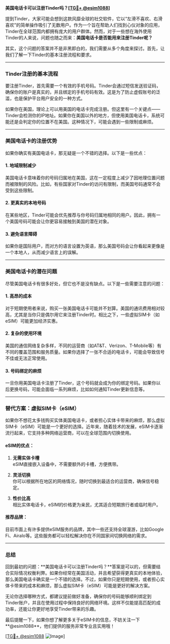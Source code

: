 **美国电话卡可以注册Tinder吗？[[TG💪+ @esim1088](https://t.me/s/esim1088)]**

提到Tinder，大家可能会想到这款风靡全球的社交软件，它以“左滑不喜欢、右滑喜欢”的简单操作吸引了无数用户。作为一个旨在帮助人们找到心仪对象的应用，Tinder在全球范围内都拥有庞大的用户群体。然而，对于一些想在海外使用Tinder的人来说，问题也随之而来：**美国电话卡是否能用来注册Tinder呢？**

其实，这个问题的答案并不是非黑即白的，我们需要从多个角度来探讨。首先，让我们了解一下Tinder的基本注册流程和要求。

---

### Tinder注册的基本流程

要注册Tinder，首先需要一个有效的手机号码。Tinder会通过短信发送验证码，确保你的账户是真实的，并且绑定的手机号码有效。这是为了防止虚假账号的泛滥，也是保护平台用户安全的一种方式。

如果你在美国，理论上可以用美国的电话卡完成注册。但这里有一个关键点——Tinder会检测你的IP地址。如果你在美国以外的地方，但使用美国电话卡，系统可能还是会判定你的位置不在美国。这种情况下，可能会遇到一些限制或麻烦。

---

### 美国电话卡的注册优势

如果你确实有美国电话卡，那无疑是一个不错的选择。以下是一些优点：

#### 1. **地域限制减少**
   美国电话卡意味着你的号码归属地在美国，这在一定程度上减少了因地理位置问题而被限制的风险。比如，有些国家对Tinder的访问有限制，而美国号码通常不会受到这些限制。

#### 2. **更真实的本地号码**
   在某些地区，Tinder可能会优先推荐与你号码归属地相同的用户。因此，拥有一个美国号码可能会让你更容易接触到美国的潜在对象。

#### 3. **避免语言障碍**
   如果你是国际用户，而对方的语言设置为英语，那么美国号码会让你看起来更像是一个本地人，从而减少语言上的误解。

---

### 美国电话卡的潜在问题

尽管美国电话卡有很多好处，但它也不是没有缺点。以下是一些需要注意的问题：

#### 1. **高昂的成本**
   对于短期使用者来说，购买一张美国电话卡可能并不划算。美国的通讯费用相对较高，尤其是当你只是偶尔用它来注册Tinder时。相比之下，一些虚拟SIM卡（如eSIM）可能更加经济实惠。

#### 2. **复杂的使用环境**
   美国的通信网络复杂多样，不同的运营商（如AT&T、Verizon、T-Mobile等）有不同的覆盖范围和服务质量。如果你选择了一张不合适的电话卡，可能会导致信号不佳或无法正常使用。

#### 3. **号码绑定的麻烦**
   一旦你用美国电话卡注册了Tinder，这个号码就会成为你的绑定号码。如果你以后更换号码，可能会面临一系列麻烦，比如如何通知Tinder更新信息等。

---

### 替代方案：虚拟SIM卡（eSIM）

如果你不想花太多钱购买实体美国电话卡，或者担心实体卡带来的麻烦，那么虚拟SIM卡（eSIM）可能是一个更好的选择。近年来，随着技术的发展，eSIM卡逐渐流行起来，它支持多种网络运营商，可以在全球范围内切换使用。

#### eSIM的优点：
1. **无需实体卡槽**  
   eSIM直接嵌入设备中，不需要额外的卡槽，方便携带。
   
2. **灵活切换**  
   你可以根据所在地区的网络情况，随时切换到最适合的运营商，确保信号稳定。

3. **性价比高**  
   相比实体电话卡，eSIM的价格更为亲民，尤其适合短期旅行者或临时用户。

#### 推荐品牌：
目前市面上有许多提供eSIM服务的品牌，其中一些还支持全球漫游，比如Google Fi、Airalo等。这些服务都可以轻松解决你在不同国家间切换网络的需求。

---

### 总结

回到最初的问题：**美国电话卡可以注册Tinder吗？**答案是可以的，但需要结合实际情况权衡利弊。如果你经常在美国活动，并且希望获得更真实的本地体验，那么美国电话卡确实是一个不错的选择。不过，如果你只是短期使用，或者担心实体卡带来的成本和麻烦，那么虚拟SIM卡（eSIM）可能是更好的解决方案。

无论你选择哪种方式，都建议提前做好准备，确保你的号码能够顺利绑定到Tinder账户，并且在使用过程中保持良好的网络环境。这样不仅能提高匹配的成功率，还能让你更好地享受Tinder带来的乐趣。

最后提醒一下，如果你想了解更多关于eSIM卡的信息，不妨关注一下**@esim1088**，他们提供的服务非常专业且实用哦！

[[TG💪+ @esim1088](https://t.me/s/esim1088) ![Image](https://i.postimg.cc/4NQfJmqS/Snipaste-2025-05-13-00-14-12.png)]